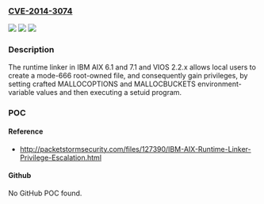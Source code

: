 ### [CVE-2014-3074](https://cve.mitre.org/cgi-bin/cvename.cgi?name=CVE-2014-3074)
![](https://img.shields.io/static/v1?label=Product&message=n%2Fa&color=blue)
![](https://img.shields.io/static/v1?label=Version&message=n%2Fa&color=blue)
![](https://img.shields.io/static/v1?label=Vulnerability&message=n%2Fa&color=brighgreen)

### Description

The runtime linker in IBM AIX 6.1 and 7.1 and VIOS 2.2.x allows local users to create a mode-666 root-owned file, and consequently gain privileges, by setting crafted MALLOCOPTIONS and MALLOCBUCKETS environment-variable values and then executing a setuid program.

### POC

#### Reference
- http://packetstormsecurity.com/files/127390/IBM-AIX-Runtime-Linker-Privilege-Escalation.html

#### Github
No GitHub POC found.

